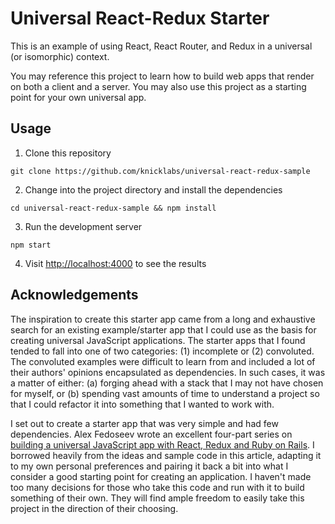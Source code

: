 # Universal React-Redux Starter

This is an example of using React, React Router, and Redux in a universal (or
isomorphic) context.

You may reference this project to learn how to build web apps that render on
both a client and a server. You may also use this project as a starting point
for your own universal app.

## Usage

1. Clone this repository

`git clone https://github.com/knicklabs/universal-react-redux-sample`

2. Change into the project directory and install the dependencies

`cd universal-react-redux-sample && npm install`

3. Run the development server

`npm start`

4. Visit [http://localhost:4000](http://localhost:4000) to see the results

## Acknowledgements

The inspiration to create this starter app came from a long and exhaustive
search for an existing example/starter app that I could use as the basis for
creating universal JavaScript applications. The starter apps that I found
tended to fall into one of two categories: (1) incomplete or (2) convoluted.
The convoluted examples were difficult to learn from and included a lot of
their authors' opinions encapsulated as dependencies. In such cases, it was a
matter of either: (a) forging ahead with a stack that I may not have chosen for
myself, or (b) spending vast amounts of time to understand a project so that I
could refactor it into something that I wanted to work with.

I set out to create a starter app that was very simple and had few dependencies.
Alex Fedoseev wrote an excellent four-part series on [building a universal
JavaScript app with React, Redux and Ruby on Rails](https://medium.com/@alexfedoseev/isomorphic-react-with-rails-part-i-440754e82a59#.2pbajkd1w).
I borrowed heavily from the ideas and sample code in this article, adapting it
to my own personal preferences and pairing it back a bit into what I consider
a good starting point for creating an application. I haven't made too many
decisions for those who take this code and run with it to build something of
their own. They will find ample freedom to easily take this project in the
direction of their choosing. 

